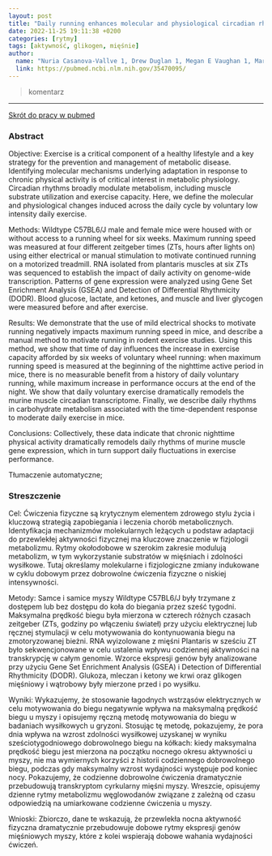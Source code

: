 ```yaml
---
layout: post
title: "Daily running enhances molecular and physiological circadian rhythms in skeletal muscle"
date: 2022-11-25 19:11:38 +0200
categories: [rytmy]
tags: [aktywność, glikogen, mięśnie]
author:
  name: "Nuria Casanova-Vallve 1, Drew Duglan 1, Megan E Vaughan 1, Marie Pariollaud 1, Michal K Handzlik 2, Weiwei Fan 3, Ruth T Yu 3, Christopher Liddle 4, Michael Downes 3, Julien Delezie 1, Rebecca Mello 1, Alanna B Chan 1, Pål O Westermark 5, Christian M Metallo 2, Ronald M Evans 3, Katja A Lamia "
  link: https://pubmed.ncbi.nlm.nih.gov/35470095/
---
```


> komentarz 

<hr>


[Skrót do pracy w pubmed](https://pubmed.ncbi.nlm.nih.gov/35470095/) 

### Abstract

Objective: Exercise is a critical component of a healthy lifestyle and a key strategy for the prevention and management of metabolic disease. Identifying molecular mechanisms underlying adaptation in response to chronic physical activity is of critical interest in metabolic physiology. Circadian rhythms broadly modulate metabolism, including muscle substrate utilization and exercise capacity. Here, we define the molecular and physiological changes induced across the daily cycle by voluntary low intensity daily exercise.

Methods: Wildtype C57BL6/J male and female mice were housed with or without access to a running wheel for six weeks. Maximum running speed was measured at four different zeitgeber times (ZTs, hours after lights on) using either electrical or manual stimulation to motivate continued running on a motorized treadmill. RNA isolated from plantaris muscles at six ZTs was sequenced to establish the impact of daily activity on genome-wide transcription. Patterns of gene expression were analyzed using Gene Set Enrichment Analysis (GSEA) and Detection of Differential Rhythmicity (DODR). Blood glucose, lactate, and ketones, and muscle and liver glycogen were measured before and after exercise.

Results: We demonstrate that the use of mild electrical shocks to motivate running negatively impacts maximum running speed in mice, and describe a manual method to motivate running in rodent exercise studies. Using this method, we show that time of day influences the increase in exercise capacity afforded by six weeks of voluntary wheel running: when maximum running speed is measured at the beginning of the nighttime active period in mice, there is no measurable benefit from a history of daily voluntary running, while maximum increase in performance occurs at the end of the night. We show that daily voluntary exercise dramatically remodels the murine muscle circadian transcriptome. Finally, we describe daily rhythms in carbohydrate metabolism associated with the time-dependent response to moderate daily exercise in mice.

Conclusions: Collectively, these data indicate that chronic nighttime physical activity dramatically remodels daily rhythms of murine muscle gene expression, which in turn support daily fluctuations in exercise performance.

Tłumaczenie automatyczne;

### Streszczenie
Cel: Ćwiczenia fizyczne są krytycznym elementem zdrowego stylu życia i kluczową strategią zapobiegania i leczenia chorób metabolicznych. Identyfikacja mechanizmów molekularnych leżących u podstaw adaptacji do przewlekłej aktywności fizycznej ma kluczowe znaczenie w fizjologii metabolizmu. Rytmy okołodobowe w szerokim zakresie modulują metabolizm, w tym wykorzystanie substratów w mięśniach i zdolności wysiłkowe. Tutaj określamy molekularne i fizjologiczne zmiany indukowane w cyklu dobowym przez dobrowolne ćwiczenia fizyczne o niskiej intensywności.

Metody: Samce i samice myszy Wildtype C57BL6/J były trzymane z dostępem lub bez dostępu do koła do biegania przez sześć tygodni. Maksymalna prędkość biegu była mierzona w czterech różnych czasach zeitgeber (ZTs, godziny po włączeniu świateł) przy użyciu elektrycznej lub ręcznej stymulacji w celu motywowania do kontynuowania biegu na zmotoryzowanej bieżni. RNA wyizolowane z mięśni Plantaris w sześciu ZT było sekwencjonowane w celu ustalenia wpływu codziennej aktywności na transkrypcję w całym genomie. Wzorce ekspresji genów były analizowane przy użyciu Gene Set Enrichment Analysis (GSEA) i Detection of Differential Rhythmicity (DODR). Glukoza, mleczan i ketony we krwi oraz glikogen mięśniowy i wątrobowy były mierzone przed i po wysiłku.

Wyniki: Wykazujemy, że stosowanie łagodnych wstrząsów elektrycznych w celu motywowania do biegu negatywnie wpływa na maksymalną prędkość biegu u myszy i opisujemy ręczną metodę motywowania do biegu w badaniach wysiłkowych u gryzoni. Stosując tę metodę, pokazujemy, że pora dnia wpływa na wzrost zdolności wysiłkowej uzyskanej w wyniku sześciotygodniowego dobrowolnego biegu na kółkach: kiedy maksymalna prędkość biegu jest mierzona na początku nocnego okresu aktywności u myszy, nie ma wymiernych korzyści z historii codziennego dobrowolnego biegu, podczas gdy maksymalny wzrost wydajności występuje pod koniec nocy. Pokazujemy, że codzienne dobrowolne ćwiczenia dramatycznie przebudowują transkryptom cyrkularny mięśni myszy. Wreszcie, opisujemy dzienne rytmy metabolizmu węglowodanów związane z zależną od czasu odpowiedzią na umiarkowane codzienne ćwiczenia u myszy.

Wnioski: Zbiorczo, dane te wskazują, że przewlekła nocna aktywność fizyczna dramatycznie przebudowuje dobowe rytmy ekspresji genów mięśniowych myszy, które z kolei wspierają dobowe wahania wydajności ćwiczeń.


